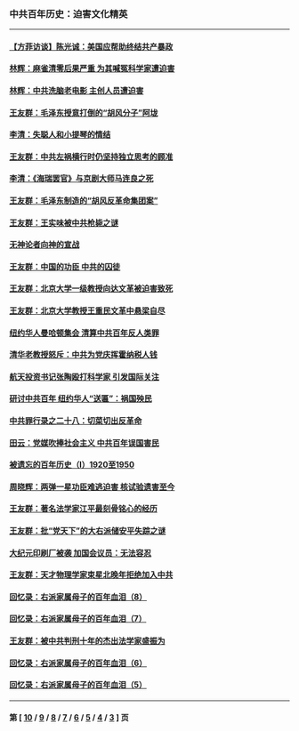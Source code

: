 ### 中共百年历史：迫害文化精英
---
#### [【方菲访谈】陈光诚：美国应帮助终结共产暴政](../../pages/nf1176111/n13759521.md?07020430) 
#### [林辉：麻雀清零后果严重 为其喊冤科学家遭迫害](../../pages/nf1176111/n13746900.md?07020430) 
#### [林辉：中共洗脑老电影 主创人员遭迫害](../../pages/nf1176111/n13699437.md?07020430) 
#### [王友群：毛泽东授意打倒的“胡风分子”阿垅](../../pages/nf1176111/n13592541.md?07020430) 
#### [李清：失聪人和小提琴的情结](../../pages/nf1176111/n13459280.md?07020430) 
#### [王友群：中共左祸横行时仍坚持独立思考的顾准](../../pages/nf1176111/n13444722.md?07020430) 
#### [李清：《海瑞罢官》与京剧大师马连良之死](../../pages/nf1176111/n13412316.md?07020430) 
#### [王友群：毛泽东制造的“胡风反革命集团案”](../../pages/nf1176111/n13324909.md?07020430) 
#### [王友群：王实味被中共枪毙之谜](../../pages/nf1176111/n13307502.md?07020430) 
#### [无神论者向神的宣战](../../pages/nf1176111/n13281535.md?07020430) 
#### [王友群：中国的功臣 中共的囚徒](../../pages/nf1176111/n13291790.md?07020430) 
#### [王友群：北京大学一级教授向达文革被迫害致死](../../pages/nf1176111/n13150966.md?07020430) 
#### [王友群：北京大学教授王重民文革中悬梁自尽](../../pages/nf1176111/n13084645.md?07020430) 
#### [纽约华人曼哈顿集会 清算中共百年反人类罪](../../pages/nf1176111/n13084157.md?07020430) 
#### [清华老教授怒斥：中共为党庆挥霍纳税人钱](../../pages/nf1176111/n13071430.md?07020430) 
#### [航天投资书记张陶殴打科学家 引发国际关注](../../pages/nf1176111/n13069132.md?07020430) 
#### [研讨中共百年 纽约华人“送匾”：祸国殃民](../../pages/nf1176111/n13057367.md?07020430) 
#### [中共罪行录之二十八：切菜切出反革命](../../pages/nf1176111/n13030600.md?07020430) 
#### [田云：党媒吹捧社会主义 中共百年误国害民](../../pages/nf1176111/n13006682.md?07020430) 
#### [被遗忘的百年历史（I）1920至1950](../../pages/nf1176111/n12986411.md?07020430) 
#### [周晓辉：两弹一星功臣难逃迫害 核试验遗害至今](../../pages/nf1176111/n12974997.md?07020430) 
#### [王友群：著名法学家江平最刻骨铭心的经历](../../pages/nf1176111/n12970787.md?07020430) 
#### [王友群：批“党天下”的大右派储安平失踪之谜](../../pages/nf1176111/n12954229.md?07020430) 
#### [大纪元印刷厂被袭 加国会议员：无法容忍](../../pages/nf1176111/n12883028.md?07020430) 
#### [王友群：天才物理学家束星北晚年拒绝加入中共](../../pages/nf1176111/n12792913.md?07020430) 
#### [回忆录：右派家属母子的百年血泪（8）](../../pages/nf1176111/n12706196.md?07020430) 
#### [回忆录：右派家属母子的百年血泪（7）](../../pages/nf1176111/n12706191.md?07020430) 
#### [王友群：被中共判刑十年的杰出法学家盛振为](../../pages/nf1176111/n12706141.md?07020430) 
#### [回忆录：右派家属母子的百年血泪（6）](../../pages/nf1176111/n12698863.md?07020430) 
#### [回忆录：右派家属母子的百年血泪（5）](../../pages/nf1176111/n12692515.md?07020430) 

---
#### 第 [ [10](./10.md?07020430) / [9](./9.md?07020430) / [8](./8.md?07020430) / [7](./7.md?07020430) / [6](./6.md?07020430) / [5](./5.md?07020430) / [4](./4.md?07020430) / [3](./3.md?07020430) ] 页
